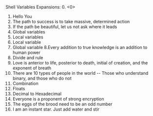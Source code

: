 Shell Variables Expansions:
 0. <0>
 1. Hello You
 2. The path to success is to take massive, determined action
 3. If the path be beautiful, let us not ask where it leads
 4. Global variables
 5. Local variables
 6. Local variable
 7. Global variable
 8.Every addition to true knowledge is an addition to human power
 9. Divide and rule
 10. Love is anterior to life, posterior to death, initial of creation, and the exponent of breath
 11. There are 10 types of people in the world -- Those who understand binary, and those who do not
 12. Combination
 13. Floats
 14. Decimal to Hexadecimal
 15. Everyone is a proponent of strong encryption
 16. The eggs of the brood need to be an odd number
 17. I am an instant star. Just add water and stir
